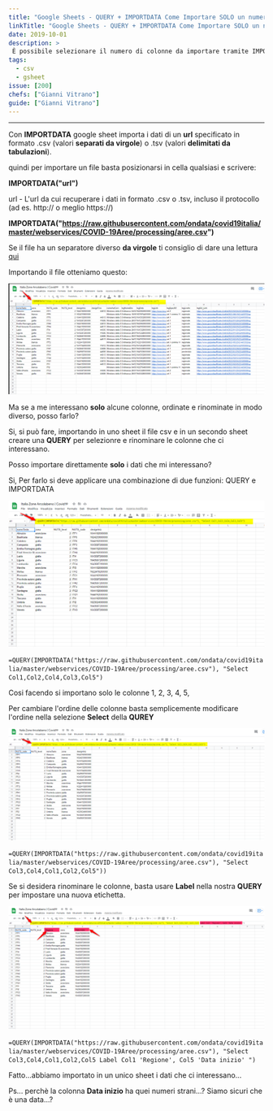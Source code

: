 ```yaml
---
title: "Google Sheets - QUERY + IMPORTDATA Come Importare SOLO un numero selezionato di colonne da un file csv"
linkTitle: "Google Sheets - QUERY + IMPORTDATA Come Importare SOLO un numero selezionato di colonne da un file csv"
date: 2019-10-01
description: >
 È possibile selezionare il numero di colonne da importare tramite IMPORTDATA. Per farlo si deve applicare una combinazione di due funzioni: IMPORTDATA e QUERY. 
tags:
  - csv
  - gsheet
issue: [200]
chefs: ["Gianni Vitrano"]
guide: ["Gianni Vitrano"]
---
```


---

Con **IMPORTDATA**  google sheet importa i dati di un **url** specificato in formato .csv (valori **separati da virgole**) o .tsv (valori **delimitati da tabulazioni**).

quindi per importare un file  basta posizionarsi in cella qualsiasi e scrivere:

**IMPORTDATA("url")**

url - L'url da cui recuperare i dati in formato .csv o .tsv, incluso il protocollo (ad es. http:// o meglio https://)

**IMPORTDATA("https://raw.githubusercontent.com/ondata/covid19italia/master/webservices/COVID-19Aree/processing/aree.csv")**

Se il file ha un separatore diverso **da virgole** ti consiglio di dare una lettura [qui](/semicoln_googlesheets.md)

Importando il file otteniamo questo:

![](g_01.png)

Ma se a me interessano **solo** alcune colonne, ordinate e rinominate in modo diverso, posso farlo? 

Si, si può fare, importando in uno sheet il file csv e in un secondo sheet creare una **QUERY** per selezionre e rinominare le colonne che ci interessano.

Posso importare direttamente **solo** i dati che mi interessano?

Si, Per farlo si deve applicare una combinazione di due funzioni: QUERY e IMPORTDATA

![](g_02.png)

`=QUERY(IMPORTDATA("https://raw.githubusercontent.com/ondata/covid19italia/master/webservices/COVID-19Aree/processing/aree.csv"), "Select Col1,Col2,Col4,Col3,Col5")`

Cosi facendo si importano solo le colonne 1, 2, 3, 4, 5, 

Per cambiare l'ordine delle colonne basta semplicemente modificare l'ordine nella selezione **Select** della **QUREY** 

![](g_03.png)

`=QUERY(IMPORTDATA("https://raw.githubusercontent.com/ondata/covid19italia/master/webservices/COVID-19Aree/processing/aree.csv"), "Select Col3,Col4,Col1,Col2,Col5"))`

Se si desidera rinominare le colonne, basta usare **Label** nella nostra **QUERY** per impostare una nuova etichetta.

![](g_04.png)

`=QUERY(IMPORTDATA("https://raw.githubusercontent.com/ondata/covid19italia/master/webservices/COVID-19Aree/processing/aree.csv"), "Select Col3,Col4,Col1,Col2,Col5 Label Col1 'Regione', Col5 'Data inizio' ")`

Fatto...abbiamo importato in un unico sheet i dati che ci interessano...

Ps... perchè la colonna **Data inizio** ha quei numeri strani...? Siamo sicuri che è una data...? 